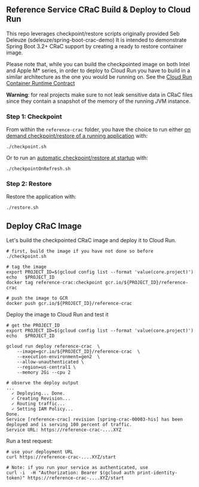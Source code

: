 ## Reference Service CRaC Build & Deploy to Cloud Run

This repo leverages checkpoint/restore scripts originally provided Seb Deleuze (sdeleuze/spring-boot-crac-demo)
It is intended to demonstrate Spring Boot 3.2+ CRaC support by creating a ready to restore container image.

Please note that, while you can build the checkpointed image on both Intel and Apple M* series, in order to deploy to Cloud Run you have to build in a similar architecture as the one you would be running on. See the [Cloud Run Container Runtime Contract](https://cloud.google.com/run/docs/container-contract)

**Warning**: for real projects make sure to not leak sensitive data in CRaC files since they contain a snapshot of the memory of the running JVM instance.

### Step 1: Checkpoint

From within the `reference-crac` folder, you have the choice to run either [on demand checkpoint/restore of a running application](https://docs.spring.io/spring-framework/reference/6.1/integration/checkpoint-restore.html#_on_demand_checkpointrestore_of_a_running_application) with:
```
./checkpoint.sh
```

Or to run an [automatic checkpoint/restore at startup](https://docs.spring.io/spring-framework/reference/6.1/integration/checkpoint-restore.html#_on_demand_checkpointrestore_of_a_running_application) with:
```
./checkpointOnRefresh.sh
```

### Step 2: Restore
Restore the application with:
```
./restore.sh
```

## Deploy CRaC Image
Let's build the checkpointed CRaC image and deploy it to Cloud Run.
```shell
# first, build the image if you have not done so before
./checkpoint.sh

# tag the image
export PROJECT_ID=$(gcloud config list --format 'value(core.project)')
echo   $PROJECT_ID
docker tag reference-crac:checkpoint gcr.io/${PROJECT_ID}/reference-crac

# push the image to GCR
docker push gcr.io/${PROJECT_ID}/reference-crac
```

Deploy the image to Cloud Run and test it
```shell
# get the PROJECT_ID
export PROJECT_ID=$(gcloud config list --format 'value(core.project)')
echo   $PROJECT_ID

gcloud run deploy reference-crac  \
    --image=gcr.io/${PROJECT_ID}/reference-crac  \
    --execution-environment=gen2  \
    --allow-unauthenticated \
    --region=us-central1 \
    --memory 2Gi --cpu 2 

# observe the deploy output
...
  ✓ Deploying... Done.                                                                                                                                
  ✓ Creating Revision...                                                                                                                            
  ✓ Routing traffic...                                                                                                                              
  ✓ Setting IAM Policy...                                                                                                                           
Done.                                                                                                                                               
Service [reference-crac] revision [spring-crac-00003-his] has been deployed and is serving 100 percent of traffic.
Service URL: https://reference-crac-....XYZ   
```

Run a test request:
```shell
# use your deployment URL
curl https://reference-crac-....XYZ/start

# Note: if you run your service as authenticated, use 
curl -i  -H "Authorization: Bearer $(gcloud auth print-identity-token)" https://reference-crac-....XYZ/start
```